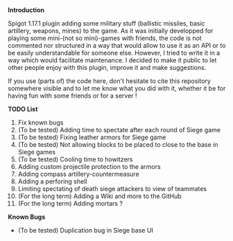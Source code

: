 **Introduction**

Spigot 1.17.1 plugin adding some military stuff (ballistic missiles, basic artillery, weapons, mines) to the game. As it was initially developped for playing some mini-(not so mini)-games with friends, the code is not commented nor structured in a way that would allow to use it as an API or to be easily understandable for someone else. However, I tried to write it in a way which would facilitate maintenance. I decided to make it public to let other people enjoy with this plugin, improve it and make suggestions.

If you use (parts of) the code here, don't hesitate to cite this repository somewhere visible and to let me know what you did with it, whether it be for having fun with some friends or for a server !

**TODO List**
1. Fix known bugs
2. (To be tested) Adding time to spectate after each round of Siege game
3. (To be tested) Fixing leather armors for Siege game
4. (To be tested) Not allowing blocks to be placed to close to the base in Siege games
5. (To be tested) Cooling time to howitzers
6. Adding custom projectile protection to the armors
7. Adding compass artillery-countermeasure
8. Adding a perforing shell
9. Limiting spectating of death siege attackers to view of teammates
10. (For the long term) Adding a Wiki and more to the GitHub
11. (For the long term) Adding mortars ?

**Known Bugs**
- (To be tested) Duplication bug in Siege base UI
